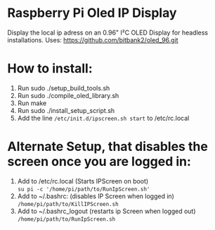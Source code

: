 # Raspberry Pi Oled IP Display

Display the local ip adress on an 0.96" I²C OLED Display for headless installations.
Uses: https://github.com/bitbank2/oled_96.git

# How to install:

1. Run      sudo ./setup_build_tools.sh
1. Run      sudo ./compile_oled_library.sh
1. Run      make
1. Run      sudo ./install_setup_script.sh
2. Add the line ```/etc/init.d/ipscreen.sh start``` to /etc/rc.local


# Alternate Setup, that disables the screen once you are logged in:

1. Add to /etc/rc.local (Starts IPScreen on boot) \
        ```su pi -c '/home/pi/path/to/RunIpScreen.sh'```
2. Add to ~/.bashrc: (disables IP Screen when logged in) \
        ```/home/pi/path/to/KillIPScreen.sh```
3. Add to ~/.bashrc_logout (restarts ip Screen when logged out) \
        ```/home/pi/path/to/RunIpScreen.sh```
